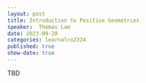 ```yaml
---
layout: post
title: Introduction to Positive Geometries
speaker:  Thomas Lam
date: 2023-09-20
categories: learnalco2324
published: true
show-date: true
---
```

TBD